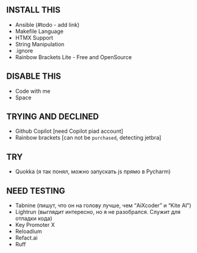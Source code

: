 ## INSTALL THIS

- Ansible (#todo - add link)
- Makefile Language
- HTMX Support
- String Manipulation
- .ignore
- Rainbow Brackets Lite - Free and OpenSource

 
## DISABLE THIS

- Code with me
- Space

## TRYING AND DECLINED

- Github Copilot [need Copilot piad account]
- Rainbow brackets [can not be `purchased`, detecting jetbra]

## TRY

- Quokka (я так понял, можно запускать js прямо в Pycharm)

## NEED TESTING

- Tabnine (пишут, что он на голову лучше, чем “AiXcoder” и “Kite AI”)
- Lightrun (выглядит интересно, но я не разобрался. Служит для отладки кода)
- Key Promoter X
- Reloadium
- Refact.ai
- Ruff
